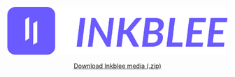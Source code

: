<p align="center">
  <img src="https://github.com/bukinoshita/inkblee-media/blob/master/assets/logo.png"/>
  <p align="center">
    <a href="https://github.com/bukinoshita/inkblee-media/archive/master.zip">Download Inkblee media (.zip)</a>
  </p>
</p>
